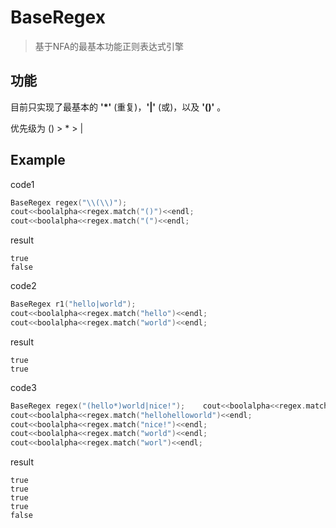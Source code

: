 #  BaseRegex
>基于NFA的最基本功能正则表达式引擎

## 功能
目前只实现了最基本的 **'*'** (重复)，**'|'** (或)，以及 **'()'** 。

优先级为 () > * > |


## Example

code1
```cpp
BaseRegex regex("\\(\\)");
cout<<boolalpha<<regex.match("()")<<endl;
cout<<boolalpha<<regex.match("(")<<endl;
```
result
```
true
false
```
code2
```cpp
BaseRegex r1("hello|world");
cout<<boolalpha<<regex.match("hello")<<endl;
cout<<boolalpha<<regex.match("world")<<endl;
```

result
```
true
true
```
code3 
```cpp
BaseRegex regex("(hello*)world|nice!");    cout<<boolalpha<<regex.match("helloworld")<<endl;
cout<<boolalpha<<regex.match("hellohelloworld")<<endl;
cout<<boolalpha<<regex.match("nice!")<<endl;
cout<<boolalpha<<regex.match("world")<<endl;
cout<<boolalpha<<regex.match("worl")<<endl;

```

result
```
true
true
true
true
false
```